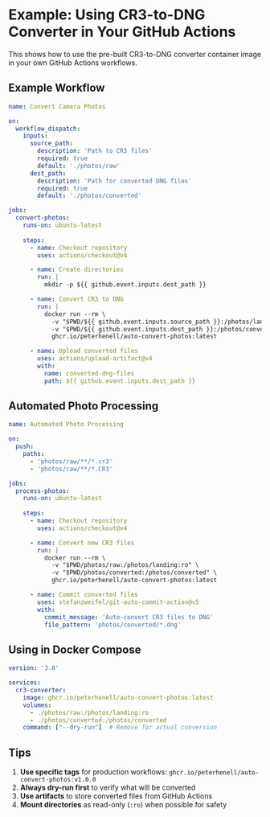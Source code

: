 # Example: Using CR3-to-DNG Converter in Your GitHub Actions

This shows how to use the pre-built CR3-to-DNG converter container image in your own GitHub Actions workflows.

## Example Workflow

```yaml
name: Convert Camera Photos

on:
  workflow_dispatch:
    inputs:
      source_path:
        description: 'Path to CR3 files'
        required: true
        default: './photos/raw'
      dest_path:
        description: 'Path for converted DNG files'
        required: true
        default: './photos/converted'

jobs:
  convert-photos:
    runs-on: ubuntu-latest
    
    steps:
      - name: Checkout repository
        uses: actions/checkout@v4

      - name: Create directories
        run: |
          mkdir -p ${{ github.event.inputs.dest_path }}

      - name: Convert CR3 to DNG
        run: |
          docker run --rm \
            -v "$PWD/${{ github.event.inputs.source_path }}:/photos/landing:ro" \
            -v "$PWD/${{ github.event.inputs.dest_path }}:/photos/converted" \
            ghcr.io/peterhenell/auto-convert-photos:latest

      - name: Upload converted files
        uses: actions/upload-artifact@v4
        with:
          name: converted-dng-files
          path: ${{ github.event.inputs.dest_path }}
```

## Automated Photo Processing

```yaml
name: Automated Photo Processing

on:
  push:
    paths:
      - 'photos/raw/**/*.cr3'
      - 'photos/raw/**/*.CR3'

jobs:
  process-photos:
    runs-on: ubuntu-latest
    
    steps:
      - name: Checkout repository
        uses: actions/checkout@v4

      - name: Convert new CR3 files
        run: |
          docker run --rm \
            -v "$PWD/photos/raw:/photos/landing:ro" \
            -v "$PWD/photos/converted:/photos/converted" \
            ghcr.io/peterhenell/auto-convert-photos:latest

      - name: Commit converted files
        uses: stefanzweifel/git-auto-commit-action@v5
        with:
          commit_message: 'Auto-convert CR3 files to DNG'
          file_pattern: 'photos/converted/*.dng'
```

## Using in Docker Compose

```yaml
version: '3.8'

services:
  cr3-converter:
    image: ghcr.io/peterhenell/auto-convert-photos:latest
    volumes:
      - ./photos/raw:/photos/landing:ro
      - ./photos/converted:/photos/converted
    command: ["--dry-run"]  # Remove for actual conversion
```

## Tips

1. **Use specific tags** for production workflows: `ghcr.io/peterhenell/auto-convert-photos:v1.0.0`
2. **Always dry-run first** to verify what will be converted
3. **Use artifacts** to store converted files from GitHub Actions
4. **Mount directories** as read-only (`:ro`) when possible for safety